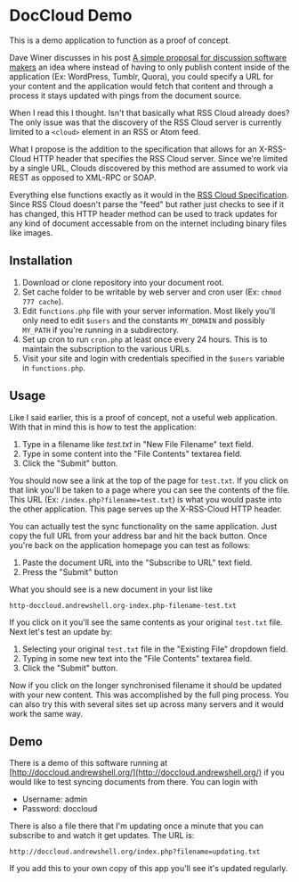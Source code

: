 DocCloud Demo
=============

This is a demo application to function as a proof of concept.

Dave Winer discusses in his post [A simple proposal for discussion software makers](http://scripting.com/stories/2012/05/26/simpleProposalToDiscussion.html) an idea where instead of having to only publish content inside of the application (Ex: WordPress, Tumblr, Quora), you could specify a URL for your content and the application would fetch that content and through a process it stays updated with pings from the document source.

When I read this I thought.  Isn't that basically what RSS Cloud already does?  The only issue was that the discovery of the RSS Cloud server is currently limited to a `<cloud>` element in an RSS or Atom feed.

What I propose is the addition to the specification that allows for an X-RSS-Cloud HTTP header that specifies the RSS Cloud server.  Since we're limited by a single URL, Clouds discovered by this method are assumed to work via REST as opposed to XML-RPC or SOAP.

Everything else functions exactly as it would in the [RSS Cloud Specification](http://rsscloud.org/walkthrough.html).  Since RSS Cloud doesn't parse the "feed" but rather just checks to see if it has changed, this HTTP header method can be used to track updates for any kind of document accessable from on the internet including binary files like images.

Installation
------------

1. Download or clone repository into your document root.
2. Set cache folder to be writable by web server and cron user (Ex: `chmod 777 cache`).
3. Edit `functions.php` file with your server information.  Most likely you'll only need to edit `$users` and the constants `MY_DOMAIN` and possibly `MY_PATH` if you're running in a subdirectory.
4. Set up cron to run `cron.php` at least once every 24 hours.  This is to maintain the subscription to the various URLs.
5. Visit your site and login with credentials specified in the `$users` variable in `functions.php`.

Usage
-----

Like I said earlier, this is a proof of concept, not a useful web application.  With that in mind this is how to test the application:

1. Type in a filename like *test.txt* in "New File Filename" text field.
2. Type in some content into the "File Contents" textarea field.
3. Click the "Submit" button.

You should now see a link at the top of the page for `test.txt`. If you click on that link you'll be taken to a page where you can see the contents of the file.  This URL (Ex: `/index.php?filename=test.txt`) is what you would paste into the other application.  This page serves up the X-RSS-Cloud HTTP header.

You can actually test the sync functionality on the same application.  Just copy the full URL from your address bar and hit the back button.  Once you're back on the application homepage you can test as follows:

1. Paste the document URL into the "Subscribe to URL" text field.
2. Press the "Submit" button

What you should see is a new document in your list like 

    http-doccloud.andrewshell.org-index.php-filename-test.txt

If you click on it you'll see the same contents as your original `test.txt` file.  Next let's test an update by:

1. Selecting your original `test.txt` file in the "Existing File" dropdown field.
2. Typing in some new text into the "File Contents" textarea field.
3. Click the "Submit" button.

Now if you click on the longer synchronised filename it should be updated with your new content.  This was accomplished by the full ping process.  You can also try this with several sites set up across many servers and it would work the same way.

Demo
----

There is a demo of this software running at [http://doccloud.andrewshell.org/](http://doccloud.andrewshell.org/) if you would like to test syncing documents from there. You can login with

* Username: admin
* Password: doccloud

There is also a file there that I'm updating once a minute that you can subscribe to and watch it get updates.  The URL is:

    http://doccloud.andrewshell.org/index.php?filename=updating.txt

If you add this to your own copy of this app you'll see it's updated regularly.


